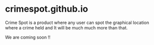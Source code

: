 crimespot.github.io
===================
Crime Spot is a product where any user can spot the graphical location where a crime held and It will be much much more than that.

We are coming soon !!